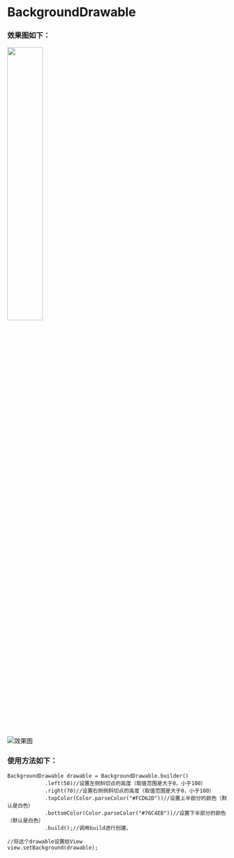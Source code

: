 # BackgroundDrawable

### 效果图如下：

<div><img src="http://img.blog.csdn.net/20170616175028441?watermark/2/text/aHR0cDovL2Jsb2cuY3Nkbi5uZXQvWmhhbmdMZWkyODA=/font/5a6L5L2T/fontsize/400/fill/I0JBQkFCMA==/dissolve/70/gravity/SouthEast" width = 40%>
</div>

![效果图](http://img.blog.csdn.net/20170616174757607?watermark/2/text/aHR0cDovL2Jsb2cuY3Nkbi5uZXQvWmhhbmdMZWkyODA=/font/5a6L5L2T/fontsize/400/fill/I0JBQkFCMA==/dissolve/70/gravity/SouthEast)

### 使用方法如下：

    BackgroundDrawable drawable = BackgroundDrawable.builder()
                .left(50)//设置左侧斜切点的高度（取值范围是大于0，小于100）
                .right(70)//设置右侧侧斜切点的高度（取值范围是大于0，小于100）
                .topColor(Color.parseColor("#FCD62D"))//设置上半部分的颜色（默认是白色）
                .bottomColor(Color.parseColor("#76C4EB"))//设置下半部分的颜色（默认是白色）
                .build();//调用build进行创建。
                
    //将这个drawable设置给View
    view.setBackground(drawable);
